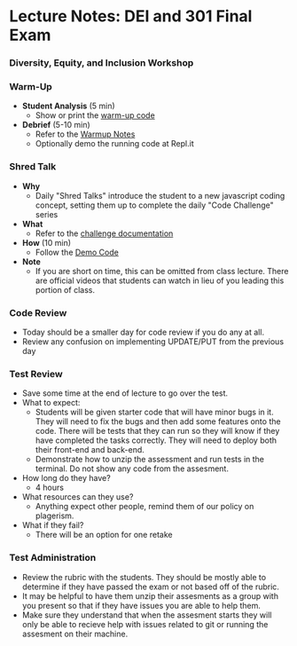 # Lecture Notes: DEI and 301 Final Exam

### Diversity, Equity, and Inclusion Workshop

### Warm-Up

- **Student Analysis** (5 min)
  - Show or print the [warm-up code](../warm-up/warm-up.md)
- **Debrief** (5-10 min)
  - Refer to the [Warmup Notes](../warm-up/NOTES.md)
  - Optionally demo the running code at Repl.it

### Shred Talk

- **Why**
  - Daily "Shred Talks" introduce the student to a new javascript coding concept, setting them up to complete the daily "Code Challenge" series
- **What**
  - Refer to the [challenge documentation](../challenges/README.md)
- **How** (10 min)
  - Follow the [Demo Code](../challenges/DEMO.md)
- **Note**
  - If you are short on time, this can be omitted from class lecture. There are official videos that students can watch in lieu of you leading this portion of class.

### Code Review
- Today should be a smaller day for code review if you do any at all. 
- Review any confusion on implementing UPDATE/PUT from the previous day

### Test Review

- Save some time at the end of lecture to go over the test.
- What to expect: 
  - Students will be given starter code that will have minor bugs in it. They will need to fix the bugs and then add some features onto the code. There will be tests that they can run so they will know if they have completed the tasks correctly. They will need to deploy both their front-end and back-end.
  - Demonstrate how to unzip the assessment and run tests in the terminal. Do not show any code from the assesment.
- How long do they have?
  - 4 hours
- What resources can they use?
  - Anything expect other people, remind them of our policy on plagerism.
- What if they fail? 
  - There will be an option for one retake

### Test Administration

- Review the rubric with the students. They should be mostly able to determine if they have passed the exam or not based off of the rubric.
- It may be helpful to have them unzip their assesments as a group with you present so that if they have issues you are able to help them.
- Make sure they understand that when the assesment starts they will only be able to recieve help with issues related to git or running the assesment on their machine.
